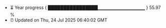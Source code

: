 - ⏳ Year progress { ████████████████▁▁▁▁▁▁▁▁▁▁▁▁▁▁ } 55.97 %
- ⏰ Updated on Thu, 24 Jul 2025 06:40:02 GMT

